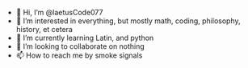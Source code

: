 - 👋 Hi, I’m @laetusCode077
- 👀 I’m interested in everything, but mostly math, coding, philosophy, history, et cetera
- 🌱 I’m currently learning Latin, and python
- 💞️ I’m looking to collaborate on nothing
- 📫 How to reach me by smoke signals 

<!---
laetusCode077/laetusCode077 is a ✨ special ✨ repository because its `README.md` (this file) appears on your GitHub profile.
You can click the Preview link to take a look at your changes.
--->
